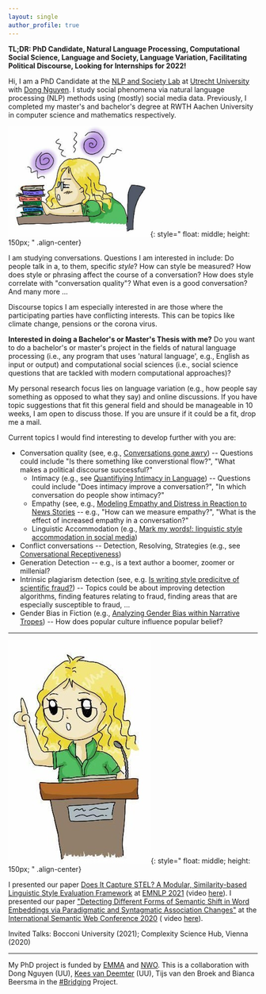 ```yaml
---
layout: single
author_profile: true
---
```


**TL;DR: PhD Candidate, Natural Language Processing, Computational Social Science, Language and Society, Language Variation, Facilitating Political Discourse, Looking for Internships for 2022!**

Hi, I am a PhD Candidate at the [NLP and Society Lab](https://nlpsoc.github.io/) at [Utrecht University](https://www.uu.nl/en) with [Dong Nguyen](https://dongnguyen.nl/). I study social phenomena via natural language processing (NLP) methods using (mostly) social media data. Previously, I completed my master's and bachelor's degree at RWTH Aachen University in computer science and mathematics  respectively.

![drawn Anna research](./assets/images/research.PNG){: style=" float: middle; height: 150px; " .align-center}

I am studying conversations. Questions I am interested in include: Do people talk in a, to them, specific *style*? How can style be measured? How does style or phrasing affect the course of a conversation? How does style correlate with "conversation quality"? What even is a good conversation? And many more ...

Discourse topics I am especially interested in are those where the participating parties have conflicting interests. This can be topics like climate change, pensions or the corona virus.

**Interested in doing a Bachelor's or Master's Thesis with me?** 
Do you want to do a bachelor's or master's project in the fields of natural language processing (i.e., any program that uses 'natural language', e.g., English as input or output) and computational social sciences (i.e., social science questions that are tackled with modern computational approaches)? 

My personal research focus lies on language variation (e.g., how people say something as opposed to what they say) and online discussions. If you have topic suggestions that fit this general field and should be manageable in 10 weeks, I am open to discuss those. If you are unsure if it could be a fit, drop me a mail. 

 Current topics I would find interesting to develop further with you are:  
 * Conversation quality (see, e.g., [Conversations gone awry](https://www.aclweb.org/anthology/P18-1125/))  -- Questions could include "Is there something like converstional flow?", "What makes a political discourse successful?" 
    * Intimacy (e.g., see [Quantifiying Intimacy in Language](https://www.aclweb.org/anthology/2020.emnlp-main.428/)) -- Questions could include "Does intimacy improve a conversation?", "In which conversation do people show intimacy?"  
    * Empathy (see, e.g., [Modeling Empathy and Distress in Reaction to News Stories](https://aclanthology.org/D18-1507/)  -- e.g., "How can we measure empathy?", "What is the effect of increased empathy in a conversation?"
    * Linguistic Accommodation (e.g., [Mark my words!: linguistic style accommodation in social media](https://doi.org/10.1145/1963405.1963509))
 * Conflict conversations -- Detection, Resolving, Strategies (e.g., see [Conversational Receptiveness](https://doi.org/10.1016/j.obhdp.2020.03.011))
 * Generation Detection -- e.g., is a text author a boomer, zoomer or millenial?
 * Intrinsic plagiarism detection (see, e.g. [Is writing style predicitve of scientific fraud?](https://www.aclweb.org/anthology/W17-4905/)) -- Topics could be about improving detection algorithms, finding features relating to fraud, finding areas that are especially susceptible to fraud, ...  
 * Gender Bias in Fiction (e.g., [Analyzing Gender Bias within Narrative Tropes](https://www.aclweb.org/anthology/2020.nlpcss-1.23.pdf)) -- How does popular culture influence popular belief?

---

![drawn Anna presents](./assets/images/talk.jpg){: style=" float: middle; height: 150px; " .align-center}

I presented our paper [Does It Capture STEL? A Modular, Similarity-based Linguistic Style Evaluation Framework](https://aclanthology.org/2021.emnlp-main.569/) at [EMNLP 2021](https://2021.emnlp.org/) (video [here](https://www.youtube.com/watch?v=WPbxyOrDK6w)). I presented our paper  ["Detecting Different Forms of Semantic Shift in Word Embeddings via Paradigmatic and Syntagmatic Association Changes"](https://annawegmann.github.io/pdf/Detecting-Different-Forms-of-Semantic-Shift.pdf) at the [International Semantic Web Conference 2020](https://iswc2020.semanticweb.org/) ( video [here](https://www.youtube.com/watch?v=V8M8-8-TteA)).  

Invited Talks: Bocconi University (2021); Complexity Science Hub, Vienna (2020)

---
My PhD project is funded by [EMMA](https://www.emma.nl/) and [NWO](https://www.nwo.nl/en). This is a collaboration with Dong Nguyen (UU), [Kees van Deemter](https://www.uu.nl/staff/CJvanDeemter?t=0) (UU),  Tijs van den Broek and Bianca Beersma in the [#Bridging](https://nwo-bridging.github.io/) Project. 
